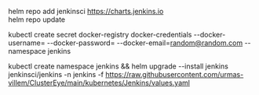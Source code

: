 helm repo add jenkinsci https://charts.jenkins.io                         
helm repo update                                                                            

kubectl create secret docker-registry docker-credentials --docker-username= --docker-password= --docker-email=random@random.com --namespace jenkins                             

kubectl create namespace jenkins && helm upgrade --install jenkins jenkinsci/jenkins -n jenkins -f https://raw.githubusercontent.com/urmas-villem/ClusterEye/main/kubernetes/Jenkins/values.yaml                             
